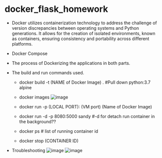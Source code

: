 # docker_flask_homework

- Docker utilizes containerization technology to address the challenge of version discrepancies between operating systems and Python generations. It allows for the creation of isolated environments, known as containers, ensuring consistency and portability across different platforms.
- Docker Compose

- The process of Dockerizing the applications in both parts.

- The build and run commands used.

  - docker build -t (NAME of Docker Image) .   #Pull down python:3.7 alpine

  - docker images
    ![image](https://github.com/newbie-sandy/docker_flask_homework/assets/143536852/0c75eebc-0a65-4428-b2e4-a9adca324648)


  - docker run -p (LOCAL PORT): (VM port) (Name of Docker Image)
  - docker run -d -p 8080:5000 sandy   #-d for detach run container in the background??
  - docker ps   # list of running container id
  - docker stop (CONTAINER ID)


- Troubleshooting
![image](https://github.com/newbie-sandy/docker_flask_homework/assets/143536852/4482f290-05cb-463b-9060-0ed74fec43f2)
![image](https://github.com/newbie-sandy/docker_flask_homework/assets/143536852/c8b2907d-8531-4255-80bf-0df3b99ebcfa)

